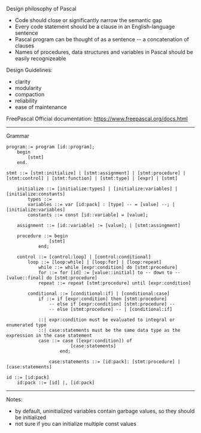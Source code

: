 Design philosophy of Pascal
- Code should close or significantly narrow the semantic gap
- Every code statement should be a clause in an English-language sentence
- Pascal program can be thought of as a sentence -- a concatenation of clauses
- Names of procedures, data structures and variables in Pascal should be easily recognizeable

Design Guidelines:
- clarity
- modularity
- compaction
- reliability
- ease of maintenance

FreePascal Official documentation: https://www.freepascal.org/docs.html

---
Grammar
```
program::= program [id::program];
	begin
		[stmt]
	end.

stmt ::= [stmt:initialize] | [stmt:assignment] | [stmt:procedure] | [stmt:control] | [stmt:function] | [stmt:type] | [expr] | [stmt]

	initialize ::= [initialize:types] | [initialize:variables] | [initialize:constants]
		types ::= 
		variables ::= var [id:pack] : [type] -- = [value] --; | [initialize:variables]
		constants ::= const [id::variable] = [value];

	assignment ::= [id::variable] := [value]; | [stmt:assingment]
	
	procedure ::= begin
				[stmt]
			end;
	
	control ::= [control:loop] | [control:conditional] 
		loop ::= [loop:while] | [loop:for] | [loop:repeat]
			while ::= while [expr:condition] do [stmt:procedure]
			for ::= for [id] := [value::initial] to -- down to -- [value::final] do [stmt:procedure]
			repeat ::= repeat [stmt:procedure] until [expr:condition]

		conditional ::= [conditional:if] | [conditional:case]
			if ::= if [expr:condition] then [stmt:procedure] 
				-- else if [expr:condition] [stmt:procedure] --
				-- else [stmt:procedure] -- | [conditional:if]
	
			::| expr:condition must be evaluated to integral or enumerated type
			::| case:statements must be the same data type as the expression in the case statement
			case ::= case ([expr:condition]) of   
						[case:statements]
					end;

				case:statements ::= [id:pack]: [stmt:procedure] | [case:statements]
				
id ::= [id:pack]
	id:pack ::= [id] |, [id:pack]
```

---
Notes: 
- by default, uninitialized variables contain garbage values, so they should be initialized
- not sure if you can initialize multiple const values 